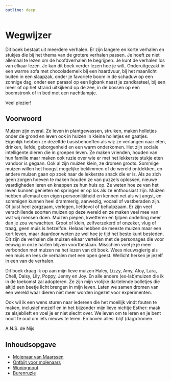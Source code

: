 ```yaml
---
outline: deep
---
```


# Wegwijzer

Dit boek bestaat uit meerdere verhalen. Er zijn langere en korte verhalen en stukjes die bij het thema van de grotere verhalen passen. Je hoeft ze niet allemaal te lezen om de hoofdverhalen te begrijpen. Je kunt de verhalen los van elkaar lezen.
Je kan dit boek verder lezen hoe je wilt. Onderuitgezakt in een warme sofa met chocolademelk bij een haardvuur, bij het maanlicht buiten in een slaapzak, onder je favoriete boom in de schaduw op een zonnige dag, onder een parasol op een ligbank naast je zandkasteel, bij een meer of op het strand uitkijkend op de zee, in de bossen op een boomstronk of in bed met een nachtlampje.

Veel plezier!

## Voorwoord

Muizen zijn overal. Ze leven in plantgewassen, struiken, maken holletjes onder de grond en leven ook in huizen in kleine holletjes en gaatjes. Eigenlijk hebben ze dezelfde basisbehoeften als wij: ze verlangen naar eten, drinken, liefde, geborgenheid en een warm onderkomen. Het zijn sociale intelligente dieren die in groepen leven. Ze maken vrienden, houden van hun familie maar maken ook ruzie over wie er met het lekkerste stukje eten vandoor is gegaan.
Ook al zijn muizen klein, ze dromen groots. Sommige muizen willen het hoogst mogelijke beklimmen of de wereld ontdekken, en andere muizen gaan op zoek naar de lekkerste snack die er is. Als ze zich geen zorgen hoeven te maken houden ze van puzzels oplossen, nieuwe vaardigheden leren en knappen ze hun huis op. Ze weten hoe ze van het leven kunnen genieten en springen er op los als ze enthousiast zijn. Muizen hebben allemaal een eigen persoonlijkheid en kennen net als wij angst, en sommigen kunnen heel drammerig, aanwezig, vocaal of vastberaden zijn. Of juist heel zorgzaam, verlegen, liefdevol of behulpzaam. Er zijn veel verschillende soorten muizen op deze wereld en ze maken veel mee van wat wij mensen doen. Muizen piepen, kwetteren en tjilpen onderling meer dan je zou verwachten. Groot of klein, zelfverzekerd of onzeker, vlug of traag, geen muis is hetzelfde. Helaas hebben de meeste muizen maar een kort leven, maar daardoor weten ze wel hoe je tijd het beste kunt besteden.
Dit zijn de verhalen die muizen elkaar vertellen met de personages die voor eeuwig in onze harten blijven voortbestaan. Misschien voel je je meer verbonden met muizen na het lezen van dit boek. Wees nieuwsgierig als een muis en lees de verhalen met een open geest. Wellicht herken je jezelf in een van de verhalen.

Dit boek draag ik op aan mijn lieve muizen
Haley, Lizzy, Amy, Aloy, Lara, Chell, Daisy, Lily, Poppy, Jenny en Joy.
En alle andere (ex-lab)muizen die ik in de toekomst zal adopteren.
Ze zijn mijn vrolijke dartelende bolletjes die altijd een beetje licht brengen in mijn leven.
Laten we samen dromen van een wereld waar dieren niet meer worden ingezet voor experimenten.

Ook wil ik een wens sturen naar iedereen die het moeilijk vindt fouten te maken, inclusief mezelf en in het bijzonder mijn lieve nichtje Esther: maak ze alsjeblieft en voel je er niet slecht over. We leven om te leren en je bent nooit te oud om iets nieuws te leren. En boven alles: blijf (dag)dromen.


A.N.S. de Nijs

## Inhoudsopgave

* [Molenaar van Maarssen](/src/verhalen-van-de-muis/molenaar-van-maarssen)
* [Ontbijt voor molenaars](/src/verhalen-van-de-muis/ontbijt-voor-molenaars)
* [Woningnoot](/src/verhalen-van-de-muis/woningnoot)
* [Burenruzie](/src/verhalen-van-de-muis/burenruzie)